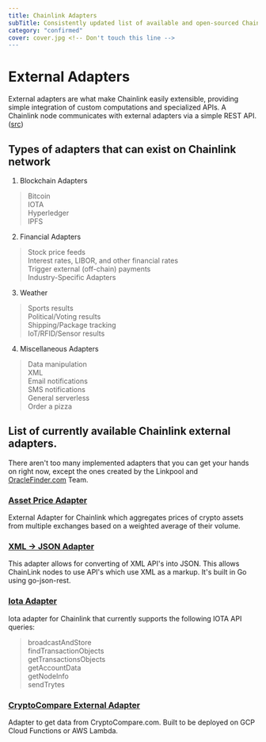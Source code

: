 ```yaml
---
title: Chainlink Adapters
subTitle: Consistently updated list of available and open-sourced Chainlink external adapters.
category: "confirmed"
cover: cover.jpg <!-- Don't touch this line -->
---
```


# External Adapters
External adapters are what make Chainlink easily extensible, providing simple integration of custom computations and specialized APIs. A Chainlink node communicates with external adapters via a simple REST API. ([src](https://github.com/smartcontractkit/chainlink/wiki/Glossary#external-adapter))

## Types of adapters that can exist on Chainlink network
1. Blockchain Adapters
> Bitcoin  
> IOTA  
> Hyperledger  
> IPFS  
2. Financial Adapters
> Stock price feeds  
> Interest rates, LIBOR, and other financial rates  
> Trigger external (off-chain) payments  
> Industry-Specific Adapters  
3. Weather
> Sports results  
> Political/Voting results  
> Shipping/Package tracking  
> IoT/RFID/Sensor results  
4. Miscellaneous Adapters
> Data manipulation  
> XML  
> Email notifications  
> SMS notifications  
> General serverless   
> Order a pizza  

## List of currently available Chainlink external adapters.
There aren't too many implemented adapters that you can get your hands on right now, except the ones created by the Linkpool and [OracleFinder.com](https://oraclefinder.com/) Team. 
### [Asset Price Adapter](https://github.com/linkpoolio/asset-price-cl-ea)
External Adapter for Chainlink which aggregates prices of crypto assets from multiple exchanges based on a weighted average of their volume.
### [XML -> JSON Adapter](https://github.com/linkpoolio/xml-cl-ea)
This adapter allows for converting of XML API's into JSON. This allows ChainLink nodes to use API's which use XML as a markup. It's built in Go using go-json-rest.
### [Iota Adapter](https://github.com/linkpoolio/iota-cl-ea)
Iota adapter for Chainlink that currently supports the following IOTA API queries:
> broadcastAndStore  
> findTransactionObjects  
> getTransactionsObjects  
> getAccountData  
> getNodeInfo  
> sendTrytes  
### [CryptoCompare External Adapter](https://github.com/OracleFinder/CryptoCompareExternalAdapter)
Adapter to get data from CryptoCompare.com. Built to be deployed on GCP Cloud Functions or AWS Lambda.
